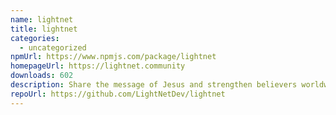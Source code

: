 ```yaml
---
name: lightnet
title: lightnet
categories:
  - uncategorized
npmUrl: https://www.npmjs.com/package/lightnet
homepageUrl: https://lightnet.community
downloads: 602
description: Share the message of Jesus and strengthen believers worldwide.
repoUrl: https://github.com/LightNetDev/lightnet
---
```


